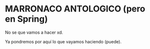 # MARRONACO ANTOLOGICO (pero en Spring)

No se que vamos a hacer xd.

Ya pondremos por aquí lo que vayamos haciendo (puede).